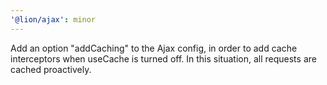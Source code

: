 ```yaml
---
'@lion/ajax': minor
---
```


Add an option "addCaching" to the Ajax config, in order to add cache interceptors when useCache is turned off. In this situation, all requests are cached proactively.
